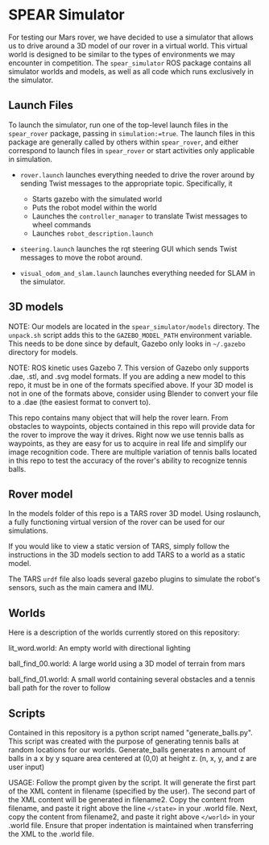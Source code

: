 # SPEAR Simulator
For testing our Mars rover, we have decided to use a simulator that allows us to drive around a 3D model of our rover in a virtual world. This virtual world is designed to be similar to the types of environments we may encounter in competition.
The `spear_simulator` ROS package contains all simulator worlds and models, as well as all code which runs exclusively in the simulator.

## Launch Files

To launch the simulator, run one of the top-level launch files in the `spear_rover` package, passing in `simulation:=true`.
The launch files in this package are generally called by others within `spear_rover`, and either correspond to launch files in `spear_rover` or start activities only applicable in simulation.

- `rover.launch` launches everything needed to drive the rover around by sending Twist messages to the appropriate topic. Specifically, it 
  - Starts gazebo with the simulated world
  - Puts the robot model within the world
  - Launches the `controller_manager` to translate Twist messages to wheel commands
  - Launches `robot_description.launch`

- `steering.launch` launches the rqt steering GUI which sends Twist messages to move the robot around.

- `visual_odom_and_slam.launch` launches everything needed for SLAM in the simulator.

## 3D models

NOTE: Our models are located in the `spear_simulator/models` directory.
The `unpack.sh` script adds this to the `GAZEBO_MODEL_PATH` environment variable.
This needs to be done since by default, Gazebo only looks in `~/.gazebo` directory for models.

NOTE: ROS kinetic uses Gazebo 7. This version of Gazebo only supports .dae, .stl, and .svg model formats. If you are adding a new model to this repo, it must be in one of the formats specified above. If your 3D model is not in one of the formats above, consider using Blender to convert your file to a .dae (the easiest format to convert to).

This repo contains many object that will help the rover learn. From obstacles to waypoints, objects contained in this repo will provide data for the rover to improve the way it drives. Right now we use tennis balls as waypoints, as they are easy for us to acquire in real life and simplify our image recognition code. There are multiple variation of tennis balls located in this repo to test the accuracy of the rover's ability to recognize tennis balls.

## Rover model
In the models folder of this repo is a TARS rover 3D model. Using roslaunch, a fully functioning virtual version of the rover can be used for our simulations.

If you would like to view a static version of TARS, simply follow the instructions in the 3D models section to add TARS to a world as a static model.

The TARS `urdf` file also loads several gazebo plugins to simulate the robot's sensors, such as the main camera and IMU.

## Worlds
Here is a description of the worlds currently stored on this repository:

lit_word.world: An empty world with directional lighting

ball_find_00.world: A large world using a 3D model of terrain from mars

ball_find_01.world: A small world containing several obstacles and a tennis ball path for the rover to follow

## Scripts
Contained in this repository is a python script named "generate_balls.py". This script was created with the purpose of
generating tennis balls at random locations for our worlds. Generate_balls generates n amount of balls in a x by y
square area centered at (0,0) at height z. (n, x, y, and z are user input)

USAGE: Follow the prompt given by the script. It will generate the first part of the XML content in filename (specified
by the user). The second part of the XML content will be generated in filename2. Copy the content from filename, and paste it
right above the line `</state>` in your .world file. Next, copy the content from filename2, and paste it right above `</world>`
in your .world file. Ensure that proper indentation is maintained when transferring the XML to the .world file.
